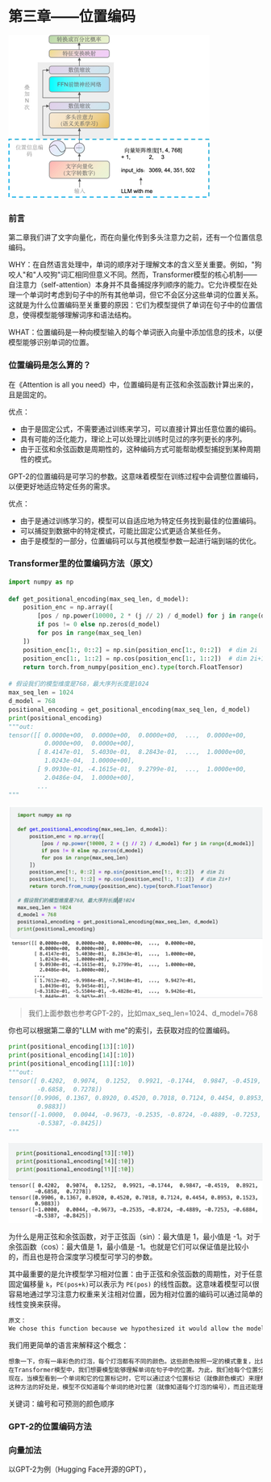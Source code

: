 # 第三章——位置编码

<img src="../assets/image-20240421205946626.png" alt="文字向量化" style="zoom: 50%;" />

### 前言

第二章我们讲了文字向量化，而在向量化传到多头注意力之前，还有一个位置信息编码。

WHY：在自然语言处理中，单词的顺序对于理解文本的含义至关重要。例如，"狗咬人"和"人咬狗"词汇相同但意义不同。然而，Transformer模型的核心机制——自注意力（self-attention）本身并不具备捕捉序列顺序的能力。它允许模型在处理一个单词时考虑到句子中的所有其他单词，但它不会区分这些单词的位置关系。这就是为什么位置编码至关重要的原因：它们为模型提供了单词在句子中的位置信息，使得模型能够理解词序和语法结构。

WHAT：位置编码是一种向模型输入的每个单词嵌入向量中添加信息的技术，以便模型能够识别单词的位置。



### 位置编码是怎么算的？

在《Attention is all you need》中，位置编码是有正弦和余弦函数计算出来的，且是固定的。

优点：

- 由于是固定公式，不需要通过训练来学习，可以直接计算出任意位置的编码。
- 具有可能的泛化能力，理论上可以处理比训练时见过的序列更长的序列。
- 由于正弦和余弦函数是周期性的，这种编码方式可能帮助模型捕捉到某种周期性的模式。

GPT-2的位置编码是可学习的参数。这意味着模型在训练过程中会调整位置编码，以便更好地适应特定任务的需求。

优点：

- 由于是通过训练学习的，模型可以自适应地为特定任务找到最佳的位置编码。
- 可以捕捉到数据中的特定模式，可能比固定公式更适合某些任务。
- 由于是模型的一部分，位置编码可以与其他模型参数一起进行端到端的优化。



### Transformer里的位置编码方法（原文）

~~~python
import numpy as np

def get_positional_encoding(max_seq_len, d_model):
    position_enc = np.array([
        [pos / np.power(10000, 2 * (j // 2) / d_model) for j in range(d_model)]
        if pos != 0 else np.zeros(d_model)
        for pos in range(max_seq_len)
    ])
    position_enc[1:, 0::2] = np.sin(position_enc[1:, 0::2])  # dim 2i
    position_enc[1:, 1::2] = np.cos(position_enc[1:, 1::2])  # dim 2i+1
    return torch.from_numpy(position_enc).type(torch.FloatTensor)

# 假设我们的模型维度是768，最大序列长度是1024
max_seq_len = 1024
d_model = 768
positional_encoding = get_positional_encoding(max_seq_len, d_model)
print(positional_encoding)
"""out:
tensor([[ 0.0000e+00,  0.0000e+00,  0.0000e+00,  ...,  0.0000e+00,
          0.0000e+00,  0.0000e+00],
        [ 8.4147e-01,  5.4030e-01,  8.2843e-01,  ...,  1.0000e+00,
          1.0243e-04,  1.0000e+00],
        [ 9.0930e-01, -4.1615e-01,  9.2799e-01,  ...,  1.0000e+00,
          2.0486e-04,  1.0000e+00],
        ...
"""
~~~

<img src="../assets/image-20240427180449855.png" alt="image-20240427180449855" style="zoom:50%;" />

> 我们上面参数也参考GPT-2的，比如max_seq_len=1024、d_model=768

你也可以根据第二章的"LLM with me"的索引，去获取对应的位置编码。

~~~python
print(positional_encoding[13][:10])
print(positional_encoding[14][:10])
print(positional_encoding[11][:10])
"""out:
tensor([ 0.4202,  0.9074,  0.1252,  0.9921, -0.1744,  0.9847, -0.4519,  0.8921,
        -0.6858,  0.7278])
tensor([0.9906, 0.1367, 0.8920, 0.4520, 0.7018, 0.7124, 0.4454, 0.8953, 0.1523,
        0.9883])
tensor([-1.0000,  0.0044, -0.9673, -0.2535, -0.8724, -0.4889, -0.7253, -0.6884,
        -0.5387, -0.8425])
"""
~~~

<img src="../assets/image-20240427180954246.png" alt="image-20240427180954246" style="zoom:50%;" />

为什么是用正弦和余弦函数，对于正弦函（sin）：最大值是 1，最小值是 -1。对于余弦函数（cos）：最大值是 1，最小值是 -1。也就是它们可以保证值是比较小的，而且也是符合深度学习模型可学习的参数。

其中最重要的是允许模型学习相对位置：由于正弦和余弦函数的周期性，对于任意固定偏移量 `k`，`PE(pos+k)`可以表示为 `PE(pos)` 的线性函数。这意味着模型可以很容易地通过学习注意力权重来关注相对位置，因为相对位置的编码可以通过简单的线性变换来获得。

~~~markdown
原文：
We chose this function because we hypothesized it would allow the model to easily learn to attend by relative positions, since for any fixed offset k, PE(pos+k) can be represented as a linear function of PE(pos).
~~~



我们用更简单的语言来解释这个概念：

~~~markdown
想象一下，你有一串彩色的灯泡，每个灯泡都有不同的颜色。这些颜色按照一定的模式重复，比如红、绿、蓝、红、绿、蓝，依此类推。如果你知道了这个模式，即使你被蒙上眼睛，只要告诉你起点的颜色，你也能猜出后面第几个灯泡是什么颜色。
在Transformer模型中，我们想要模型能够理解单词在句子中的位置。为此，我们给每个位置分配了一个特殊的标记，就像给每个灯泡分配了一种颜色。正弦和余弦函数就像是这些颜色的模式，它们以一种规律的方式重复。
现在，当模型看到一个单词和它的位置标记时，它可以通过这个位置标记（就像颜色模式）来理解这个单词与句子中其他单词的相对位置。因为正弦和余弦函数是周期性的，所以模型可以通过简单的数学运算（线性变换）来预测单词之间的相对位置，就像你可以通过颜色模式来预测下一个灯泡的颜色一样。
这种方法的好处是，模型不仅知道每个单词的绝对位置（就像知道每个灯泡的编号），而且还能理解单词之间的相对位置（就像知道一个灯泡与另一个灯泡之间有几个灯泡）。这对于理解和生成语言非常重要，因为在语言中，单词的意义往往取决于它们在句子中的位置和它们与其他单词的关系。
~~~

关键词：编号和可预测的颜色顺序



### GPT-2的位置编码方法



### 向量加法

以GPT-2为例（Hugging Face开源的GPT），